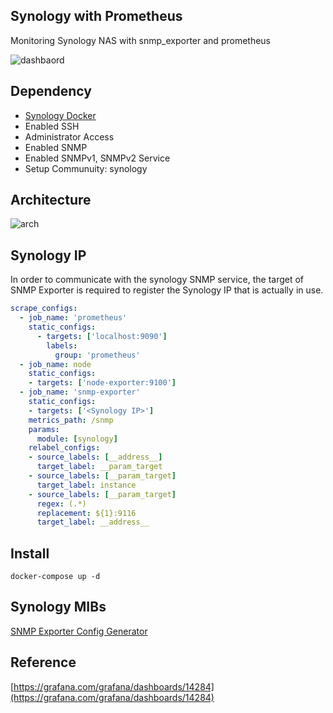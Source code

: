 ## Synology with Prometheus

Monitoring Synology NAS with snmp_exporter and prometheus

![dashbaord](./assets/synology.png)


## Dependency
- [Synology Docker](https://www.synology.com/en-global/dsm/packages/Docker)
- Enabled SSH
- Administrator Access
- Enabled SNMP
- Enabled SNMPv1, SNMPv2 Service
- Setup Communuity: synology

## Architecture

![arch](./assets/arch.png)  

## Synology IP

In order to communicate with the synology SNMP service, the target of SNMP Exporter is required to register the Synology IP that is actually in use.

```yaml
scrape_configs:
  - job_name: 'prometheus'
    static_configs:
      - targets: ['localhost:9090']
        labels:
          group: 'prometheus'
  - job_name: node
    static_configs:
    - targets: ['node-exporter:9100']
  - job_name: 'snmp-exporter'
    static_configs:
    - targets: ['<Synology IP>']
    metrics_path: /snmp
    params:
      module: [synology]
    relabel_configs:
    - source_labels: [__address__]
      target_label: __param_target
    - source_labels: [__param_target]
      target_label: instance
    - source_labels: [__param_target]
      regex: (.*)
      replacement: ${1}:9116
      target_label: __address__
```

## Install

```
docker-compose up -d
```

## Synology MIBs

[SNMP Exporter Config Generator](https://github.com/prometheus/snmp_exporter/tree/main/generator)

## Reference

[https://grafana.com/grafana/dashboards/14284](https://grafana.com/grafana/dashboards/14284)
